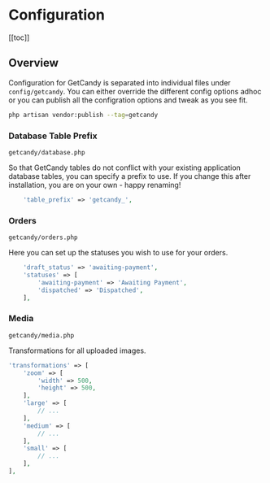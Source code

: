 # Configuration

[[toc]]

## Overview

Configuration for GetCandy is separated into individual files under `config/getcandy`. You can either override the different config options adhoc or you can publish all the configration options and tweak as you see fit.

```bash
php artisan vendor:publish --tag=getcandy
```

### Database Table Prefix

`getcandy/database.php`

So that GetCandy tables do not conflict with your existing application database tables, you can specify a prefix to use. If you change this after installation, you are on your own - happy renaming!

```php
    'table_prefix' => 'getcandy_',
```

### Orders

`getcandy/orders.php`

Here you can set up the statuses you wish to use for your orders.

```php
    'draft_status' => 'awaiting-payment',
    'statuses' => [
        'awaiting-payment' => 'Awaiting Payment',
        'dispatched' => 'Dispatched',
    ],
```


### Media

`getcandy/media.php`

Transformations for all uploaded images.

```php
'transformations' => [
    'zoom' => [
        'width' => 500,
        'height' => 500,
    ],
    'large' => [
        // ...
    ],
    'medium' => [
        // ...
    ],
    'small' => [
        // ...
    ],
],
```
